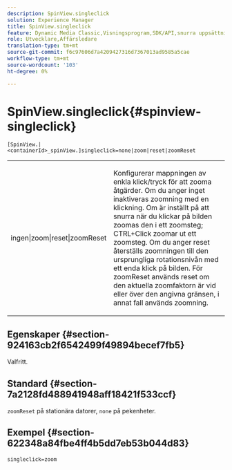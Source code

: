 ```yaml
---
description: SpinView.singleclick
solution: Experience Manager
title: SpinView.singleclick
feature: Dynamic Media Classic,Visningsprogram,SDK/API,snurra uppsättningar
role: Utvecklare,Affärsledare
translation-type: tm+mt
source-git-commit: f6c97606d7a4209427316d7367013ad9585a5cae
workflow-type: tm+mt
source-wordcount: '103'
ht-degree: 0%

---
```



# SpinView.singleclick{#spinview-singleclick}

`[SpinView.|<containerId>_spinView.]singleclick=none|zoom|reset|zoomReset`

<table id="table_82C9252157DB41B5B98505855975D2F5"> 
 <tbody> 
  <tr> 
   <td colname="col1"> <p> <span class="codeph"> ingen|zoom|reset|zoomReset  </span> </p> </td> 
   <td colname="col2"> <p> Konfigurerar mappningen av enkla klick/tryck för att zooma åtgärder. Om du anger <span class="codeph"> inget </span> inaktiveras zoomning med en klickning. Om <span class="codeph"> är inställt på att snurra </span> när du klickar på bilden zoomas den i ett zoomsteg; CTRL+Click zoomar ut ett zoomsteg. Om du anger <span class="codeph"> reset </span> återställs zoomningen till den ursprungliga rotationsnivån med ett enda klick på bilden. För <span class="codeph"> zoomReset </span> används reset om den aktuella zoomfaktorn är vid eller över den angivna gränsen, i annat fall används zoomning. </p> </td> 
  </tr> 
 </tbody> 
</table>

## Egenskaper {#section-924163cb2f6542499f49894becef7fb5}

Valfritt.

## Standard {#section-7a2128fd488941948aff18421f533ccf}

`zoomReset` på stationära datorer,  `none` på pekenheter.

## Exempel {#section-622348a84fbe4ff4b5dd7eb53b044d83}

`singleclick=zoom`
